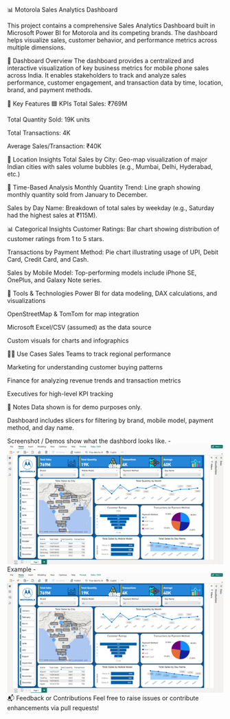 📊 Motorola Sales Analytics Dashboard

This project contains a comprehensive Sales Analytics Dashboard built in Microsoft Power BI for Motorola and its competing brands. The dashboard helps visualize sales, customer behavior, and performance metrics across multiple dimensions.

📌 Dashboard Overview
The dashboard provides a centralized and interactive visualization of key business metrics for mobile phone sales across India. It enables stakeholders to track and analyze sales performance, customer engagement, and transaction data by time, location, brand, and payment methods.

🧩 Key Features
🟦 KPIs
Total Sales: ₹769M 

Total Quantity Sold: 19K units

Total Transactions: 4K

Average Sales/Transaction: ₹40K

📍 Location Insights
Total Sales by City: Geo-map visualization of major Indian cities with sales volume bubbles (e.g., Mumbai, Delhi, Hyderabad, etc.)

📆 Time-Based Analysis
Monthly Quantity Trend: Line graph showing monthly quantity sold from January to December.

Sales by Day Name: Breakdown of total sales by weekday (e.g., Saturday had the highest sales at ₹115M).

📊 Categorical Insights
Customer Ratings: Bar chart showing distribution of customer ratings from 1 to 5 stars.

Transactions by Payment Method: Pie chart illustrating usage of UPI, Debit Card, Credit Card, and Cash.

Sales by Mobile Model: Top-performing models include iPhone SE, OnePlus, and Galaxy Note series.


🧰 Tools & Technologies
Power BI for data modeling, DAX calculations, and visualizations

OpenStreetMap & TomTom for map integration

Microsoft Excel/CSV (assumed) as the data source

Custom visuals for charts and infographics

🧑‍💼 Use Cases
Sales Teams to track regional performance

Marketing for understanding customer buying patterns

Finance for analyzing revenue trends and transaction metrics

Executives for high-level KPI tracking


📝 Notes
Data shown is for demo purposes only.

Dashboard includes slicers for filtering by brand, mobile model, payment method, and day name.

Screenshot / Demos
show what the dashbord  looks like. - ![Alt txt](https://github.com/arpitsingh1181/Mobile-sales-Dashboard/blob/main/Screenshot%202025-07-15%20103220.png)
Example - ![Dashboard Preview](https://github.com/arpitsingh1181/Mobile-sales-Dashboard/blob/main/Screenshot%202025-07-15%20103220.png)
📬 Feedback or Contributions
Feel free to raise issues or contribute enhancements via pull requests!
